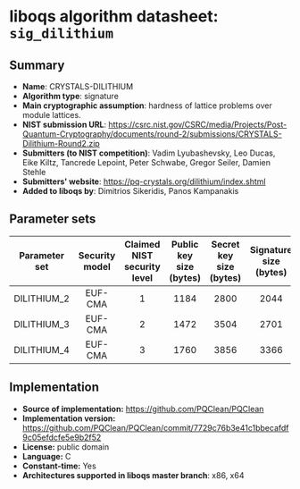 liboqs algorithm datasheet: `sig_dilithium`
===========================================

Summary
-------

- **Name**: CRYSTALS-DILITHIUM
- **Algorithm type**: signature
- **Main cryptographic assumption**: hardness of lattice problems over module lattices.
- **NIST submission URL**: https://csrc.nist.gov/CSRC/media/Projects/Post-Quantum-Cryptography/documents/round-2/submissions/CRYSTALS-Dilithium-Round2.zip
- **Submitters (to NIST competition)**: Vadim Lyubashevsky, Leo Ducas, Eike Kiltz, Tancrede Lepoint, Peter Schwabe, Gregor Seiler, Damien Stehle
- **Submitters' website**: https://pq-crystals.org/dilithium/index.shtml
- **Added to liboqs by**: Dimitrios Sikeridis, Panos Kampanakis

Parameter sets
--------------

| Parameter set       | Security model | Claimed NIST security level | Public key size (bytes) | Secret key size (bytes) | Signature size (bytes) |
|---------------------|:--------------:|:---------------------------:|:-----------------------:|:-----------------------:|:----------------------:|
| DILITHIUM_2         |    EUF-CMA     |              1              |          1184           |          2800           |          2044          |
| DILITHIUM_3         |    EUF-CMA     |              2              |          1472           |          3504           |          2701          |
| DILITHIUM_4         |    EUF-CMA     |              3              |          1760           |          3856           |          3366          |


Implementation
--------------

- **Source of implementation:** https://github.com/PQClean/PQClean
- **Implementation version:** https://github.com/PQClean/PQClean/commit/7729c76b3e41c1bbecafdf9c05efdcfe5e9b2f52
- **License:** public domain
- **Language:** C
- **Constant-time:** Yes
- **Architectures supported in liboqs master branch**: x86, x64

